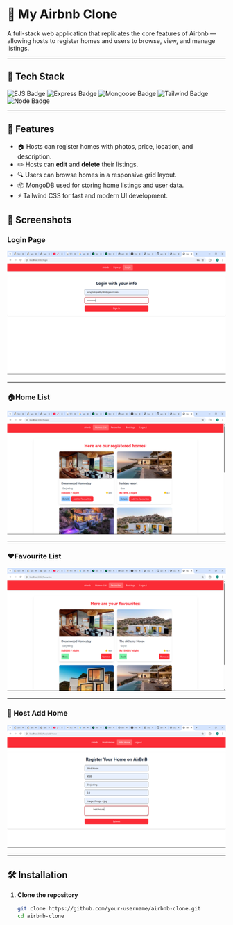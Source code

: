 # 🏡 My Airbnb Clone

A full-stack web application that replicates the core features of Airbnb — allowing hosts to register homes and users to browse, view, and manage listings.

---

## 🚀 Tech Stack

<div align="left">
  <img src="https://img.shields.io/badge/EJS-Embedded%20JavaScript-yellowgreen?style=for-the-badge&logo=javascript&logoColor=white" alt="EJS Badge"/>
  <img src="https://img.shields.io/badge/Express.js-Backend-gray?style=for-the-badge&logo=express&logoColor=white" alt="Express Badge"/>
  <img src="https://img.shields.io/badge/Mongoose-ODM-darkgreen?style=for-the-badge&logo=mongoose&logoColor=white" alt="Mongoose Badge"/>
  <img src="https://img.shields.io/badge/TailwindCSS-Utility--First-blue?style=for-the-badge&logo=tailwind-css&logoColor=white" alt="Tailwind Badge"/>
  <img src="https://img.shields.io/badge/Node.js-Server-brightgreen?style=for-the-badge&logo=node.js&logoColor=white" alt="Node Badge"/>
</div>

---

## 📂 Features

- 🏠 Hosts can register homes with photos, price, location, and description.
- ✏️ Hosts can **edit** and **delete** their listings.
- 🔍 Users can browse homes in a responsive grid layout.
- 📦 MongoDB used for storing home listings and user data.
- ⚡ Tailwind CSS for fast and modern UI development.

## 📸 Screenshots

### Login Page

![Login](https://github.com/sangitatripathy/air-bnb/blob/fdfc9392f6836156628f77054650293b324c484a/public/screenshots/Screenshot%20(96).png)

---

### 🏠Home List

![Home Listings](https://github.com/sangitatripathy/air-bnb/blob/fdfc9392f6836156628f77054650293b324c484a/public/screenshots/Screenshot%20(97).png)

---

### ❤️Favourite List

![Favourite List](https://github.com/sangitatripathy/air-bnb/blob/fdfc9392f6836156628f77054650293b324c484a/public/screenshots/Screenshot%20(98).png)

---

### 📝 Host Add Home

![Add Home](https://github.com/sangitatripathy/air-bnb/blob/fdfc9392f6836156628f77054650293b324c484a/public/screenshots/Screenshot%20(99).png)

---

## 🛠 Installation

1. **Clone the repository**
   ```bash
   git clone https://github.com/your-username/airbnb-clone.git
   cd airbnb-clone
